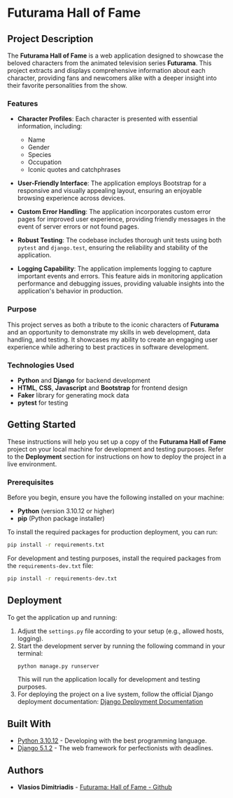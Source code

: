 # Futurama Hall of Fame

## Project Description

The **Futurama Hall of Fame** is a web application designed to showcase the beloved characters from the animated television series **Futurama**. This project extracts and displays comprehensive information about each character, providing fans and newcomers alike with a deeper insight into their favorite personalities from the show.

### Features

- **Character Profiles**: Each character is presented with essential information, including:
  - Name
  - Gender
  - Species
  - Occupation
  - Iconic quotes and catchphrases
  
- **User-Friendly Interface**: The application employs Bootstrap for a responsive and visually appealing layout, ensuring an enjoyable browsing experience across devices.

- **Custom Error Handling**: The application incorporates custom error pages for improved user experience, providing friendly messages in the event of server errors or not found pages.

- **Robust Testing**: The codebase includes thorough unit tests using both `pytest` and `django.test`, ensuring the reliability and stability of the application.
- **Logging Capability**: The application implements logging to capture important events and errors. This feature aids in monitoring application performance and debugging issues, providing valuable insights into the application's behavior in production.

### Purpose

This project serves as both a tribute to the iconic characters of **Futurama** and an opportunity to demonstrate my skills in web development, data handling, and testing. It showcases my ability to create an engaging user experience while adhering to best practices in software development.

### Technologies Used

- **Python** and **Django** for backend development
- **HTML**, **CSS**, **Javascript** and **Bootstrap** for frontend design
- **Faker** library for generating mock data
- **pytest** for testing

## Getting Started

These instructions will help you set up a copy of the **Futurama Hall of Fame** project on your local machine for development and testing purposes. Refer to the **Deployment** section for instructions on how to deploy the project in a live environment.

### Prerequisites

Before you begin, ensure you have the following installed on your machine:

- **Python** (version 3.10.12 or higher)
- **pip** (Python package installer)

To install the required packages for production deployment, you can run:

```bash
pip install -r requirements.txt
```

For development and testing purposes, install the required packages from the `requirements-dev.txt` file:
```bash
pip install -r requirements-dev.txt
```

## Deployment

To get the application up and running:

1. Adjust the `settings.py` file according to your setup (e.g., allowed hosts, logging). 
2. Start the development server by running the following command in your terminal:
    ```bash
    python manage.py runserver
    ```
   This will run the application locally for development and testing purposes.
3. For deploying the project on a live system, follow the official Django deployment documentation: [Django Deployment Documentation](https://docs.djangoproject.com/en/5.1/howto/deployment/)

## Built With

* [Python 3.10.12](http://www.python.org/) - Developing with the best programming language.
* [Django 5.1.2](https://www.djangoproject.com/) - The web framework for perfectionists with deadlines.

## Authors
* **Vlasios Dimitriadis** - [Futurama: Hall of Fame - Github](https://github.com/bdimitriadis/futurama/)
